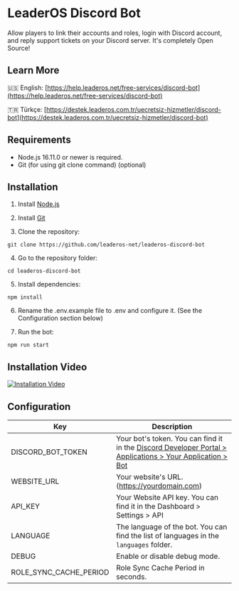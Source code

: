 # LeaderOS Discord Bot

Allow players to link their accounts and roles, login with Discord account, and reply support tickets on your Discord server. It's completely Open Source!

## Learn More

🇺🇸 English: [https://help.leaderos.net/free-services/discord-bot](https://help.leaderos.net/free-services/discord-bot)

🇹🇷 Türkçe: [https://destek.leaderos.com.tr/uecretsiz-hizmetler/discord-bot](https://destek.leaderos.com.tr/uecretsiz-hizmetler/discord-bot)

## Requirements

- Node.js 16.11.0 or newer is required.
- Git (for using git clone command) (optional)

## Installation

1. Install [Node.js](https://nodejs.org/en/download/)

2. Install [Git](https://git-scm.com/downloads)

3. Clone the repository:

```
git clone https://github.com/leaderos-net/leaderos-discord-bot
```

4. Go to the repository folder:

```
cd leaderos-discord-bot
```

5. Install dependencies:

```
npm install
```

6. Rename the .env.example file to .env and configure it. (See the Configuration section below)

7. Run the bot:

```
npm run start
```

## Installation Video

[![Installation Video](https://img.youtube.com/vi/9QX0Z6Q4Zq0/0.jpg)](https://www.youtube.com/watch?v=9QX0Z6Q4Zq0)

## Configuration

| Key                    | Description                                                                                                                                              |
| ---------------------- | -------------------------------------------------------------------------------------------------------------------------------------------------------- |
| DISCORD_BOT_TOKEN      | Your bot's token. You can find it in the [Discord Developer Portal > Applications > Your Application > Bot](https://discord.com/developers/applications) |
| WEBSITE_URL            | Your website's URL. (https://yourdomain.com)                                                                                                             |
| API_KEY                | Your Website API key. You can find it in the Dashboard > Settings > API                                                                                  |
| LANGUAGE               | The language of the bot. You can find the list of languages in the `languages` folder.                                                                   |
| DEBUG                  | Enable or disable debug mode.                                                                                                                            |
| ROLE_SYNC_CACHE_PERIOD | Role Sync Cache Period in seconds.                                                                                                                       |
